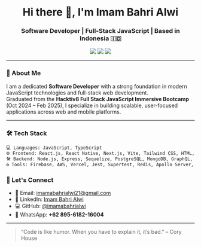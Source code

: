 <h1 align="center">Hi there 👋, I'm Imam Bahri Alwi</h1>
<h3 align="center">Software Developer | Full-Stack JavaScript | Based in Indonesia 🇮🇩</h3>

<p align="center">
  <a href="mailto:imamabahrialwi21@gmail.com"><img src="https://img.shields.io/badge/Email-D14836?style=for-the-badge&logo=gmail&logoColor=white"/></a>
  <a href="https://www.linkedin.com/in/imam-bahri-alwi-019816250/"><img src="https://img.shields.io/badge/LinkedIn-Imam%20Bahri%20Alwi-blue?style=for-the-badge&logo=linkedin&logoColor=white"/></a>
  <a href="https://github.com/imamabahrialwi"><img src="https://img.shields.io/badge/GitHub-imamabahrialwi-181717?style=for-the-badge&logo=github&logoColor=white"/></a>
</p>

---

### 🧠 About Me

I am a dedicated **Software Developer** with a strong foundation in modern JavaScript technologies and full-stack web development.  
Graduated from the **Hacktiv8 Full Stack JavaScript Immersive Bootcamp** (Oct 2024 – Feb 2025), I specialize in building scalable, user-focused applications across web and mobile platforms.

---

### 🛠 Tech Stack

```bash
💻 Languages: JavaScript, TypeScript
🌐 Frontend: React.js, React Native, Next.js, Vite, Tailwind CSS, HTML, CSS, Apollo Client
🛠 Backend: Node.js, Express, Sequelize, PostgreSQL, MongoDB, GraphQL, REST API, JWT
⚙️ Tools: Firebase, AWS, Vercel, Jest, Supertest, Redis, Apollo Server, Ngrok, Zod, Socket.IO, Postman, Axios
```



### 🤝 Let's Connect

- 📧 Email: [imamabahrialwi21@gmail.com](mailto:imamabahrialwi21@gmail.com)
- 💼 LinkedIn: [Imam Bahri Alwi](https://www.linkedin.com/in/imam-bahri-alwi-019816250/)
- 💻 GitHub: [@imamabahrialwi](https://github.com/imamabahrialwi)
- 📱 WhatsApp: **+62 895-6182-16004**

---

> “Code is like humor. When you have to explain it, it’s bad.” – Cory House
